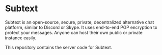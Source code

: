 # Subtext
Subtext is an open-source, secure, private, decentralized alternative chat platform, similar to Discord or Skype. It uses end-to-end PGP encryption to protect your messages. Anyone can host their own public or private instance easily.

This repository contains the server code for Subtext.